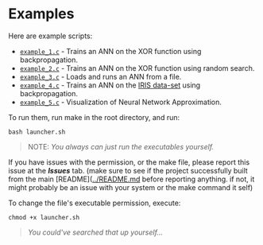 # Examples

Here are example scripts:

- [`example_1.c`](example_1.c) - Trains an ANN on the XOR function using backpropagation.
- [`example_2.c`](example_2.c) - Trains an ANN on the XOR function using random search.
- [`example_3.c`](example_3.c) - Loads and runs an ANN from a file.
- [`example_4.c`](example_4.c) - Trains an ANN on the [IRIS data-set](https://archive.ics.uci.edu/ml/datasets/Iris) using backpropagation.
- [`example_5.c`](example_5.c) - Visualization of Neural Network Approximation.

To run them, run make in the root directory, and run:
```
bash launcher.sh
```

> NOTE: *You always can just run the executables yourself.*

If you have issues with the permission, or the make file, please report this issue at the ***Issues*** tab. (make sure to see if the project successfully built from the main [README]([../README.md](https://github.com/dimaaac/DimaNet/edit/main/README.md) before reporting anything. if not, it might probably be an issue with your system or the make command it self)

To change the file's executable permission, execute:
```
chmod +x launcher.sh
```

> *You could've searched that up yourself...*
